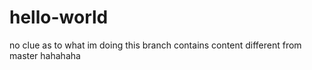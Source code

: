# hello-world
no clue as to what im doing
this branch contains content different from master hahahaha
